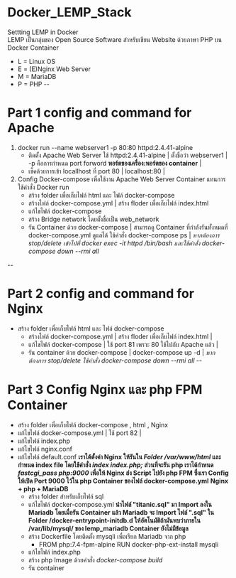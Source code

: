 # Docker_LEMP_Stack
Settting LEMP in Docker \
LEMP เป็นกลุ่มของ Open Source Software สำหรับเขียน Website ด้วยภาษา PHP บน Docker Container
- L = Linux OS
- E = (E)Nginx Web Server
- M = MariaDB
- P = PHP
--
# Part 1 config and command for Apache

1. docker run --name webserver1 -p 80:80 httpd:2.4.41-alpine
    + ติดตั้ง Apache Web Server ใช้ httpd:2.4.41-alpine | ตั้งชื่อว่า webserver1 | -p คือการกำหนด port forword **พอร์ตของเครื่อง:พอร์ตของ container** |
    + เช็คด้วยการเข้า locallhost ที่ port 80 | localhost:80 | 
2. Config Docker-compose เพื่อใช้งาน Apache Web Server Container แทนการใช้คำสั่ง Docker run
    + สร้าง folder เพื่อเก็บไฟล์ html และ ไฟล์ docker-compose
    + สร้างไฟล์ docker-compose.yml | สร้าง floder เพื่อเก็บไฟล์ index.html
    + แก้ไขไฟล์ docker-compose
    + สร้าง Bridge network โดยตั้งชื่อเป็น web_network
    + รัน Container ด้วย docker-compose | สามารถดู Container ที่กำลังรันทั้งหมดที่ docker-compose.yml ดูแลได้ ใช้คำสั่ง docker-compose ps |
*หากต้องการ stop/delete เข้าไปที่ docker exec -it httpd /bin/bash และใช้คำสั่ง docker-compose down --rmi all*

--
# Part 2 config and command for Nginx

* สร้าง folder เพื่อเก็บไฟล์ html และ ไฟล์ docker-compose
    + สร้างไฟล์ docker-compose.yml | สร้าง floder เพื่อเก็บไฟล์ index.html |
    + แก้ไขไฟล์ docker-compose | ใช้ port 81 เพราะ 80 ใช้ไปกับ Apache แล้ว |
    + รัน container ด้วย docker-compose | docker-compose up -d |
*หากต้องการ stop/delete ใช้คำสั่ง docker-compose down --rmi all*
--
# Part 3 Config Nginx และ php FPM Container

* สร้าง folder เพื่อเก็บไฟล์ docker-compose , html , Nginx
* แก้ไขไฟล์ docker-compose.yml | ใช้ port 82 |
* แก้ไขไฟล์ index.php
* แก้ไขไฟล์ nginx.conf
* แก้ไขไฟล์ default.conf **เราได้ตั้งค่า Nginx ให้รันใน *Folder /var/www/html* และกำหนด index file โดยใช้คำสั่ง *index index.php;* ส่วนที่จะรัน php เราได้กำหนด *fastcgi_pass php:9000* เพื่อให้ Nginx ส่ง Script ไปยัง php FPM ซึ่งเรา Config ให้เปิด Port 9000 ไว้ใน php Container ของไฟล์ docker-compose.yml** 
**Nginx + php + MariaDB**
  * สร้าง folder สำหรับเก็บไฟล์ sql 
  * แก้ไขไฟล์ docker-compose.yml **นำไฟล์ "titanic.sql" มา Import ลงใน Mariadb โดยเมื่อรัน Container แล้ว Mariadb จะ Import ไฟล์ ".sql" ใน Folder /docker-entrypoint-initdb.d ให้อัตโนมัติถ้ามันพบว่าภายใน /var/lib/mysql/ ของ lemp_mariadb Container ยังไม่มีข้อมูล**
  * สร้าง Dockerfile โดยติดตั้ง mysqli เพื่อเรียก Mariadb จาก php 
    * FROM php:7.4-fpm-alpine
      RUN docker-php-ext-install mysqli
  * แก้ไขไฟล์ index.php
  * สร้าง php Image ด้วยคำสั่ง *docker-compose build* 
  * รัน container 